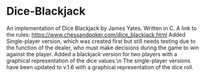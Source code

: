 # Dice-Blackjack
  An  implementation of Dice Blackjack by James Yates. Written in C. A link to the rules: https://www.chessandpoker.com/dice_blackjack.html
Added Single-player version, which was created first but still needs testing due to the function of the dealer, who must make decisions during the game to win against the player.
Added a blackjack version for two players with a graphical representation of the dice values.\n
The single-player versions have been updated to v.1.6 with a graphical representation of the dice roll.
